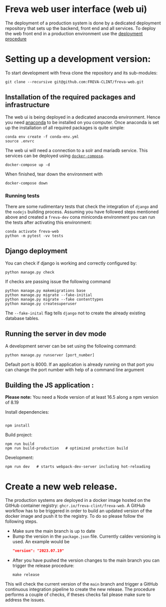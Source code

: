 # Freva web user interface (web ui)
The deployment of a production system is done by a dedicated deployment
repository that sets up the backend, front end and all services. To deploy the
web front end in a production environment use the
[deployment procedure](https://freva-deployment.readthedocs.io/en/latest/)

# Setting up a development version:

To start development with freva clone the repository and its sub-modules:

```console
git clone --recursive git@github.com:FREVA-CLINT/freva-web.git
```


## Installation of the required packages and infrastructure

The web ui is being deployed in a dedicated anaconda environment. Hence
you need [anaconda](https://www.anaconda.com/products/distribution) to be
installed on you computer. Once anaconda is set up the installation of all
required packages is quite simple:

```console
conda env create -f conda-env.yml
source .envrc
```

The web ui will need a connection to a solr and mariadb service.
This services can be deployed using
[`docker-compose`](https://docs.docker.com/compose/install/).

```console
docker-compose up -d
```

When finished, tear down the environment with

```console
docker-compose down
```

### Running tests

There are some rudimentary tests that check the integration of `django` and the
`nodejs` building process. Assuming you have followed steps mentioned above and
created a `freva-dev` cona miniconda environment you can run the tests after
activating this environment:

```console
conda activate freva-web
python -m pytest -vv tests
```

## Django deployment

You can check if django is working and correctly configured by:

```console
python manage.py check
```

If checks are passing issue the following command

```console
python manage.py makemigrations base
python manage.py migrate --fake-initial
python manage.py migrate --fake contenttypes
python manage.py createsuperuser
```

The `--fake-inital` flag tells `django` not to create the already existing
database tables.

## Running the server in dev mode

A development server can be set using the following command:

```console
python manage.py runserver [port_number]
```

Default port is 8000. If an application is already running on that port you
can change the port number with help of a command line argument

## Building the JS application :

**Please note:** You need a Node version of at least 16.5 along a npm version of 8.19

Install dependencies:

```console

npm install

```

Build project:

```console
npm run build
npm run build-production   # optimized production build
```

Development:

```console
npm run dev   # starts webpack-dev-server including hot-reloading
```

# Create a new web release.
The production systems are deployed in a docker image hosted on the GitHub
container registry: `ghcr.io/freva-clint/freva-web`. A GitHub workflow has to
be triggered in order to build an updated version of the docker image and push
it to the registry. To do so please follow the following steps.

- Make sure the main branch is up to date
- Bump the version in the `package.json` file. Currently caldev versioning is
  used. An example would be
    ```json
    "version": "2023.07.19"
    ```
- After you have pushed the version changes to the main branch you can trigger
  the release procedure:
    ```console
    make release
    ```
This will check the current version of the `main` branch and trigger
a GitHub continuous integration pipeline to create the new release. The procedure
performs a couple of checks, if theses checks fail please make sure to address
the issues.
